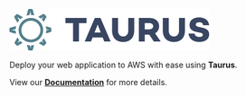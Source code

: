 [![Logo][logo-img]][docs]

Deploy your web application to AWS with ease using __Taurus__.

View our __[Documentation][docs]__ for more details.

[logo-img]: docs/img/Accel_Logo_Taurus.svg
[docs]: https://nearform.github.io/taurus
